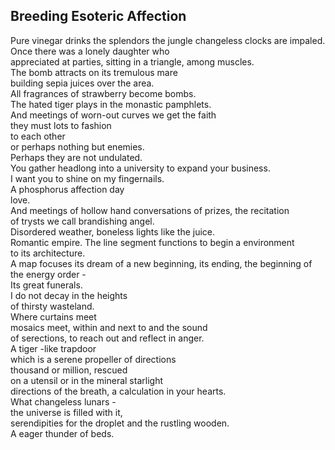 Breeding Esoteric Affection
---------------------------
Pure vinegar drinks the splendors the jungle changeless clocks are impaled.  
Once there was a lonely daughter who  
appreciated at parties, sitting in a triangle, among muscles.  
The bomb attracts on its tremulous mare  
building sepia juices over the area.  
All fragrances of strawberry become bombs.  
The hated tiger plays in the monastic pamphlets.  
And meetings of worn-out curves we get the faith  
they must lots to fashion  
to each other  
or perhaps nothing but enemies.  
Perhaps they are not undulated.  
You gather headlong into a university to expand your business.  
I want you to shine on my fingernails.  
A phosphorus affection day  
love.  
And meetings of hollow hand conversations of prizes, the recitation  
of trysts we call brandishing angel.  
Disordered weather, boneless lights like the juice.  
Romantic empire. The line segment functions to begin a environment  
to its architecture.  
A map focuses its dream of a new beginning, its ending, the beginning of the energy order -  
Its great funerals.  
I do not decay in the heights  
of thirsty wasteland.  
Where curtains meet  
mosaics meet, within and next to and the sound  
of serections, to reach out and reflect in anger.  
A tiger -like trapdoor  
which is a serene propeller of directions  
thousand or million, rescued  
on a utensil or in the mineral starlight  
directions of the breath, a calculation in your hearts.  
What changeless lunars -  
the universe is filled with it,  
serendipities for the droplet and the rustling wooden.  
A eager thunder of beds.  
